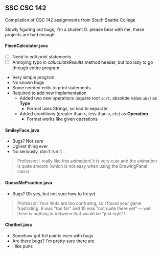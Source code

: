 ## SSC CSC 142
Compilation of CSC 142 assignments from South Seattle College

Slowly figuring out bugs, I'm a student D: please bear with me, these projects are bad enough
#### FixedCalculator.java
- [ ] Need to edit print statements
- [ ] Annoying typo in *caluculateResults* method header, but too lazy to go through entire program
- Very simple program
- No known bugs
- Some needed edits to print statements
- Required to add new implementation
  - Added two new operations (square root `sqrt`, absolute value `abs`) as **Type**
    - Format uses Strings, so had to separate
  - Added conditions (greater than `>`, less than `<`, etc) as **Operation**
    - Format works like given operations
#### SmileyFace.java
- Bugs? Not sure
- Ugliest thing ever
- No seriously, don't run it
> Professor: I really like this animation! It is very cute and the animation is quite smooth (which is not easy when using the DrawingPanel class)
#### GuessMePractice.java
- Bugs? Oh yes, but not sure how to fix yet
> Professor: Your hints are too confusing, so I found your game frustrating. 9 was "too far" and 10 was "not quite there yet" -- well there is nothing in between that would be "just right"!
#### Chatbot.java
- Somehow got full points even with bugs
- Are there bugs? I'm pretty sure there are
- I like puns
